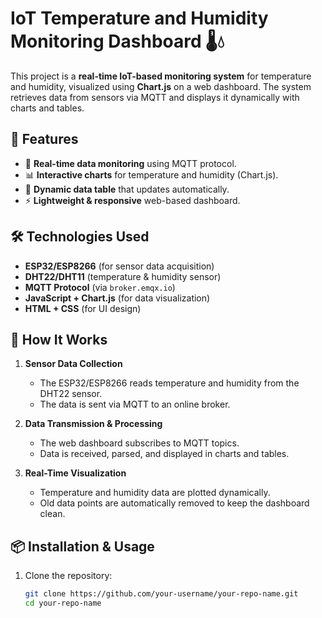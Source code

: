 # IoT Temperature and Humidity Monitoring Dashboard 🌡️💧

This project is a **real-time IoT-based monitoring system** for temperature and humidity, visualized using **Chart.js** on a web dashboard. The system retrieves data from sensors via MQTT and displays it dynamically with charts and tables.

## 🚀 Features
- 📡 **Real-time data monitoring** using MQTT protocol.
- 📊 **Interactive charts** for temperature and humidity (Chart.js).
- 📅 **Dynamic data table** that updates automatically.
- ⚡ **Lightweight & responsive** web-based dashboard.

## 🛠️ Technologies Used
- **ESP32/ESP8266** (for sensor data acquisition)
- **DHT22/DHT11** (temperature & humidity sensor)
- **MQTT Protocol** (via `broker.emqx.io`)
- **JavaScript + Chart.js** (for data visualization)
- **HTML + CSS** (for UI design)

## 📜 How It Works
1. **Sensor Data Collection**  
   - The ESP32/ESP8266 reads temperature and humidity from the DHT22 sensor.
   - The data is sent via MQTT to an online broker.

2. **Data Transmission & Processing**  
   - The web dashboard subscribes to MQTT topics.
   - Data is received, parsed, and displayed in charts and tables.

3. **Real-Time Visualization**  
   - Temperature and humidity data are plotted dynamically.
   - Old data points are automatically removed to keep the dashboard clean.

## 📦 Installation & Usage
1. Clone the repository:
   ```sh
   git clone https://github.com/your-username/your-repo-name.git
   cd your-repo-name
